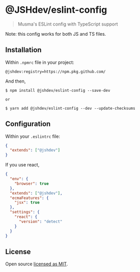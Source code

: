 # @JSHdev/eslint-config

> Musma's ESLint config with TypeScript support

Note: this config works for both JS and TS files.

## Installation

Within `.npmrc` file in your project:

```
@jshdev:registry=https://npm.pkg.github.com/
```

And then,

```
$ npm install @jshdev/eslint-config --save-dev

or

$ yarn add @jshdev/eslint-config --dev --update-checksums
```

## Configuration

Within your `.eslintrc` file:

```json
{
  "extends": ["@jshdev"]
}
```

If you use react,

```json
{
  "env": {
    "browser": true
  },
  "extends": ["@jshdev"],
  "ecmaFeatures": {
    "jsx": true
  },
  "settings": {
    "react": {
      "version": "detect"
    }
  }
}
```

## License

Open source [licensed as MIT](./LICENSE).
